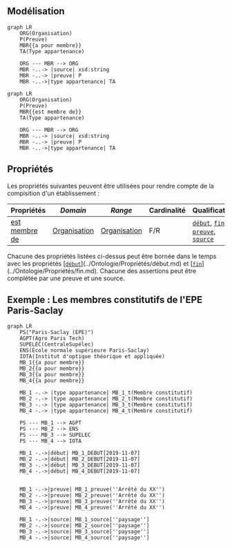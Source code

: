 ## Modélisation

```mermaid
graph LR
    ORG(Organisation)
    P(Preuve)
    MBR{{a pour membre}}
    TA(Type appartenance)

    ORG --- MBR --> ORG 
    MBR -..-> |source| xsd:string
    MBR -..-> |preuve| P
    MBR -..->|type appartenance| TA
```

```mermaid
graph LR
    ORG(Organisation)
    P(Preuve)
    MBR{{est membre de}}
    TA(Type appartenance)

    ORG --- MBR --> ORG 
    MBR -..-> |source| xsd:string
    MBR -..-> |preuve| P
    MBR -..->|type appartenance| TA
```

## Propriétés

Les propriétés suivantes peuvent être utilisées pour rendre compte de la compisition d'un établissement :

| Propriétés                                                    | *Domain*                                                          | *Range*                                                           | **Cardinalité** | **Qualificatifs**                                                                                                                                                                  |
| ------------------------------------------------------------- | ----------------------------------------------------------------- | ----------------------------------------------------------------- | --------------- | ---------------------------------------------------------------------------------------------------------------------------------------------------------------------------------- |
| [est membre de](../Ontologie/Propriétés/est%20membre%20de.md) | [Organisation](../Ontologie/Classes/Organisation/Organisation.md) | [Organisation](../Ontologie/Classes/Organisation/Organisation.md) | F/R             | [`début`](../Ontologie/Propriétés/début.md), [`fin`](../Ontologie/Propriétés/fin.md), [`preuve`](../Ontologie/Propriétés/preuve.md), [`source`](../Ontologie/Propriétés/source.md) |


<!-- | [a pour membre](../Ontologie/Propriétés/a%20pour%20membre.md) <sup><sup>[`début`](../Ontologie/Propriétés/début.md), [`fin`](../Ontologie/Propriétés/fin.md), [`preuve`](../Ontologie/Propriétés/preuve.md), [`source`](../Ontologie/Propriétés/source.md)</sup></sup>                                 | Organisation | Organisation | F/R             | -->
<!-- | [a pour membre constitutif](../Ontologie/Propriétés/a%20pour%20membre%20constitutif.md) <sup><sup>[`début`](../Ontologie/Propriétés/début.md), [`fin`](../Ontologie/Propriétés/fin.md), [`preuve`](../Ontologie/Propriétés/preuve.md), [`source`](../Ontologie/Propriétés/source.md)</sup></sup>       | EPE          | Organisation | F/R             | -->
<!-- | [est membre constitutif de](../Ontologie/Propriétés/est%20membre%20constitutif%20de.md) <sup><sup>[`début`](../Ontologie/Propriétés/début.md), [`fin`](../Ontologie/Propriétés/fin.md), [`preuve`](../Ontologie/Propriétés/preuve.md), [`source`](../Ontologie/Propriétés/source.md)</sup></sup>       | Organisation | Organisation | F/?             | -->
<!-- | [a pour membre associé](../Ontologie/Propriétés/a%20pour%20membre%20associé.md) <sup><sup>[`début`](../Ontologie/Propriétés/début.md), [`fin`](../Ontologie/Propriétés/fin.md), [`preuve`](../Ontologie/Propriétés/preuve.md), [`source`](../Ontologie/Propriétés/source.md)</sup></sup>               | EPE          | Organisation | F/R             | -->
<!-- | [est membre associé de](../Ontologie/Propriétés/est%20membre%20associé%20de.md) <sup><sup>[`début`](../Ontologie/Propriétés/début.md), [`fin`](../Ontologie/Propriétés/fin.md), [`preuve`](../Ontologie/Propriétés/preuve.md), [`source`](../Ontologie/Propriétés/source.md)</sup></sup>               | Organisation | Organisation | F/?             | -->
<!-- | [a pour établissement support](../Ontologie/Propriétés/a%20pour%20établissement%20support.md) <sup><sup>[`début`](../Ontologie/Propriétés/début.md), [`fin`](../Ontologie/Propriétés/fin.md), [`preuve`](../Ontologie/Propriétés/preuve.md), [`source`](../Ontologie/Propriétés/source.md)</sup></sup> | Organisation | Organisation | F/?             | -->
<!-- | [est établissement support de](../Ontologie/Propriétés/est%20établissement%20support%20de.md) <sup><sup>[`début`](../Ontologie/Propriétés/début.md), [`fin`](../Ontologie/Propriétés/fin.md), [`preuve`](../Ontologie/Propriétés/preuve.md), [`source`](../Ontologie/Propriétés/source.md)</sup></sup> | Organisation | Organisation | F/R             | -->


Chacune des propriétés listées ci-dessus peut être bornée dans le temps avec les propriétés [[`début`](../Ontologie/Propriétés/début.md)](../Ontologie/Propriétés/début.md) et [[`fin`](../Ontologie/Propriétés/fin.md)](../Ontologie/Propriétés/fin.md). Chacune des assertions peut être complétée par une preuve et une source.

## Exemple : Les membres constitutifs de l'EPE Paris-Saclay

```mermaid
graph LR
    PS("Paris-Saclay (EPE)")
    AGPT(Agro Paris Tech)
    SUPELEC(CentraleSupélec)
    ENS(École normale supérieure Paris-Saclay)
    IOTA(Institut d'optique théorique et appliquée)  
    MB_1{{a pour membre}}
    MB_2{{a pour membre}}
    MB_3{{a pour membre}}
    MB_4{{a pour membre}}

    MB_1 -.-> |type appartenance| MB_1_t(Membre constitutif)
    MB_2 -.-> |type appartenance| MB_2_t(Membre constitutif)
    MB_3 -.-> |type appartenance| MB_3_t(Membre constitutif)
    MB_4 -.-> |type appartenance| MB_4_t(Membre constitutif)
    
    PS --- MB_1 --> AGPT
    PS --- MB_2 --> ENS
    PS --- MB_3 --> SUPELEC
    PS --- MB_4 --> IOTA

    MB_1 -.->|début| MB_1_DEBUT[2019-11-07]
    MB_2 -.->|début| MB_2_DEBUT[2019-11-07]
    MB_3 -.->|début| MB_3_DEBUT[2019-11-07]
    MB_4 -.->|début| MB_4_DEBUT[2019-11-07]


    MB_1 -.->|preuve| MB_1_preuve(''Arrêté du XX'')
    MB_2 -.->|preuve| MB_2_preuve(''Arrêté du XX'')
    MB_3 -.->|preuve| MB_3_preuve(''Arrêté du XX'')
    MB_4 -.->|preuve| MB_4_preuve(''Arrêté du XX'')
    
    MB_1 -.->|source| MB_1_source[''paysage'']
    MB_2 -.->|source| MB_2_source[''paysage'']
    MB_3 -.->|source| MB_3_source[''paysage'']
    MB_4 -.->|source| MB_4_source[''paysage'']
```